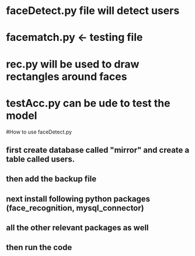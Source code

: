 # faceDetect.py file will detect users

# facematch.py <- testing file

# rec.py will be used to draw rectangles around faces

# testAcc.py can be ude to test the model

#How to use faceDetect.py

## first create database called "mirror" and create a table called users.
## then add the backup file
## next install following python packages (face_recognition, mysql_connector)
## all the other relevant packages as well
## then run the code